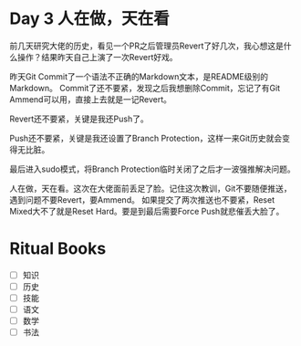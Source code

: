 # Day 3 人在做，天在看

前几天研究大佬的历史，看见一个PR之后管理员Revert了好几次，我心想这是什么操作？结果昨天自己上演了一次Revert好戏。

昨天Git Commit了一个语法不正确的Markdown文本，是README级别的Markdown。
Commit了还不要紧，发现之后我想删除Commit，忘记了有Git Ammend可以用，直接上去就是一记Revert。

Revert还不要紧，关键是我还Push了。

Push还不要紧，关键是我还设置了Branch Protection，这样一来Git历史就会变得无比脏。

最后进入sudo模式，将Branch Protection临时关闭了之后才一波强推解决问题。

人在做，天在看。这次在大佬面前丢足了脸。记住这次教训，Git不要随便推送，遇到问题不要Revert，要Ammend。
如果提交了两次推送也不要紧，Reset Mixed大不了就是Reset Hard。要是到最后需要Force Push就悲催丢大脸了。

# Ritual Books

- [ ] 知识
- [ ] 历史
- [ ] 技能
- [ ] 语文
- [ ] 数学
- [ ] 书法
